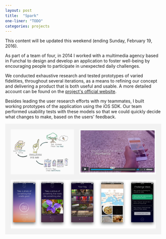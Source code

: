 ```yaml
---
layout: post
title:  "Spark"
one-liner: "TODO"
categories: projects
---
```

This content will be updated this weekend (ending Sunday, February 19, 2016).

As part of a team of four, in 2014 I worked with a multimedia agency based in
Funchal to design and develop an application to foster well-being by
encouraging people to participate in unexpected daily challenges.

We conducted exhaustive research and tested prototypes of varied fidelities,
throughout several iterations, as a means to refining our concept and
delivering a product that is both useful and usable. A more detailed account
can be found on the [project's official website](http://spark.m-iti.org/).

Besides leading the user research efforts with my teammates, I built working
prototypes of the application using the iOS SDK. Our team performed usability
tests with these models so that we could quickly decide what changes to make,
based on the users' feedback.

![An illustration of our final concept, a frame of our concept video, and screenshots of our final prototype.](/img/spark/spark.jpg)
